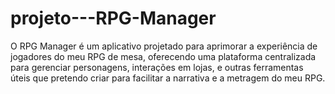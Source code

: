 # projeto---RPG-Manager
O RPG Manager é um aplicativo projetado para aprimorar a experiência de jogadores do meu RPG de mesa, oferecendo uma plataforma centralizada para gerenciar personagens, interações em lojas, e outras ferramentas úteis que pretendo criar para facilitar a narrativa e a metragem do meu RPG.
